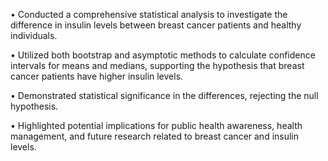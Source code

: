 • Conducted a comprehensive statistical analysis to investigate the difference in insulin levels between breast cancer patients and healthy individuals.

• Utilized both bootstrap and asymptotic methods to calculate confidence intervals for means and medians, supporting the hypothesis that breast cancer patients have higher insulin levels.

• Demonstrated statistical significance in the differences, rejecting the null hypothesis.

• Highlighted potential implications for public health awareness, health management, and future research related to breast cancer and insulin levels.
